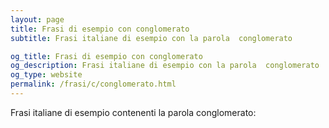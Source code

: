 ```yaml
---
layout: page
title: Frasi di esempio con conglomerato 
subtitle: Frasi italiane di esempio con la parola  conglomerato

og_title: Frasi di esempio con conglomerato 
og_description: Frasi italiane di esempio con la parola  conglomerato
og_type: website
permalink: /frasi/c/conglomerato.html
---
```


Frasi italiane di esempio contenenti la parola conglomerato:


